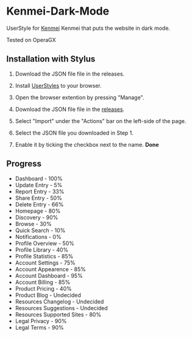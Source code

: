 # Kenmei-Dark-Mode

 UserStyle for [Kenmei](https://www.kenmei.co) Kenmei that puts the website in dark mode.

 Tested on OperaGX

## Installation with Stylus

1. Download the JSON file file in the releases.

2. Install [UserStyles](https://userstyles.org/) to your browser.

3. Open the browser extention by pressing "Manage".

4. Download the JSON file file in the [releases](https://github.com/Kyerstorm/Kenmei-Dark-Mode/releases/tag/Releases).

5. Select "Import" under the "Actions" bar on the left-side of the page.

6. Select the JSON file you downloaded in Step 1.

7. Enable it by ticking the checkbox next to the name.
**Done**

## Progress

- Dashboard - 100%
- Update Entry - 5%
- Report Entry - 33%
- Share Entry - 50%
- Delete Entry - 66%
- Homepage - 80%
- Discovery - 90%
- Browse - 30%
- Quick Search - 10%
- Notifications - 0%
- Profile Overview - 50%
- Profile Library - 40%
- Profile Statistics - 85%
- Account Settings - 75%
- Account Appearence - 85%
- Account Dashboard - 95%
- Account Billing - 85%
- Product Pricing - 40%
- Product Blog - Undecided
- Resources Changelog - Undecided
- Resources Suggestions - Undecided
- Resources Supported Sites - 80%
- Legal Privacy - 90%
- Legal Terms - 90%

